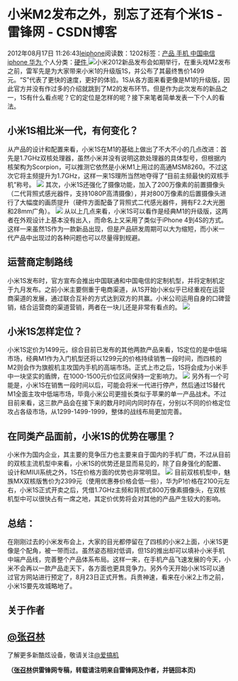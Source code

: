 
# 小米M2发布之外，别忘了还有个米1S - 雷锋网 - CSDN博客


2012年08月17日 11:26:43[leiphone](https://me.csdn.net/leiphone)阅读数：1202标签：[产品																](https://so.csdn.net/so/search/s.do?q=产品&t=blog)[手机																](https://so.csdn.net/so/search/s.do?q=手机&t=blog)[中国电信																](https://so.csdn.net/so/search/s.do?q=中国电信&t=blog)[iphone																](https://so.csdn.net/so/search/s.do?q=iphone&t=blog)[华为																](https://so.csdn.net/so/search/s.do?q=华为&t=blog)[
							](https://so.csdn.net/so/search/s.do?q=iphone&t=blog)[
																					](https://so.csdn.net/so/search/s.do?q=中国电信&t=blog)个人分类：[硬件																](https://blog.csdn.net/leiphone/article/category/877730)
[
																								](https://so.csdn.net/so/search/s.do?q=中国电信&t=blog)
[
				](https://so.csdn.net/so/search/s.do?q=手机&t=blog)
[
			](https://so.csdn.net/so/search/s.do?q=手机&t=blog)
[
		](https://so.csdn.net/so/search/s.do?q=产品&t=blog)
![](http://www.leiphone.com/wp-content/uploads/2012/08/8345c393gw1dvzgkicrokj.jpg)小米2012新品发布会如期举行，在重头戏M2发布之前，雷军先是为大家带来小米1的升级版1S，并公布了其最终售价1499元。“S”代表了更快的速度，更好的体验。1S从各方面来看更像是M1的升级版，因此官方并没有作过多的介绍就跳到了M2的发布环节。但是作为此次发布的新品之一，1S有什么看点呢？它的定位是怎样的呢？接下来笔者简单发表一下个人的看法。
## 小米1S相比米一代，有何变化？
从产品的设计和配置来看，小米1S在M1的基础上做出了不大不小的几点改进：首先是1.7GHz双核处理器，虽然小米并没有说明这款处理器的具体型号，但根据内核架构为Scorpion，可以推测它依然是小米M1上用过的高通MSM8260。不过这次它将主频提升为1.7GHz，这样一来1S理所当然地夺得了“目前主频最快的双核手机”称号。
![](http://www.leiphone.com/wp-content/uploads/2012/08/8345c393gw1dvzgkicrokj1.jpg)
其次，小米1S还强化了摄像功能，加入了200万像素的前置摄像头（二代背照式感光器件，支持1080P高清摄像），并对800万像素的后置摄像头进行了大幅度的画质提升（硬件方面配备了背照式二代感光器件，拥有F2.2大光圈和28mm广角）。
![](http://www.leiphone.com/wp-content/uploads/2012/08/8345c393gw1dvzgkicrokj2.jpg)
从以上几点来看，小米1S可以看作是经典M1的升级版，这两者在外观设计上基本没有出入，而命名上又采用了类似于iPhone 4到4S的方式。这样一来虽然1S作为一款新品出现，但是产品研发周期可以大为缩短，而小米一代产品中出现过的各种问题也可以尽量得到规避。
## 运营商定制路线
小米1S发布时，官方宣布会推出中国联通和中国电信的定制机型，并将定制机定于九月发布。之前小米主要侧重于电商渠道，从1S开始小米似乎已经重视在运营商渠道的发展，通过联合互补的方式达到双方的共赢。小米公司运用自身的口碑营销，结合运营商的渠道营销，两者在一块儿还是非常有看点的。
![](http://www.leiphone.com/wp-content/uploads/2012/08/8345c393gw1dvzgkicrokj3.jpg)
## 小米1S怎样定位？
小米1S定价为1499元，综合目前已发布的其他两款产品来看，1S定位的是中低端市场，经典M1作为入门机型还将以1299元的价格持续销售一段时间，而四核的M2则会作为旗舰机主攻国内手机的高端市场。正式上市之后，1S将会成为小米手中一块坚实的盾牌，在1000-1500元价位区间保持一定影响力。
![](http://www.leiphone.com/wp-content/uploads/2012/08/8345c393gw1dvzgkicrokj5.jpg)
另外有一个可能是，小米1S在销售一段时间以后，可能会将米一代进行停产，然后通过1S替代M1全面主攻中低端市场，毕竟小米公司更擅长类似于苹果的单一产品战术。不过目前来看，这三款产品会在接下来的数月时间内同时存在，分别以不同的价格定位攻占各级市场，从1299-1499-1999，整体的战线布局更加完善。
## 在同类产品面前，小米1S的优势在哪里？
小米作为国内企业，其主要的竞争压力也主要来自于国内的手机厂商，不过从目前的双核主流机型中来看，小米1S的优势还是显而易见的，除了自身强化的配置、设计和MIUI系统之外，1S在价格方面的优势也非常明显。
![](http://www.leiphone.com/wp-content/uploads/2012/08/ceZshpsTu9rlw.jpg)
目前双核机型中，魅族MX双核版售价为2399元（使用优惠券价格会低一些），华为P1价格在2100元左右，小米1S正式开卖之后，凭借1.7GHz主频和背照式800万像素摄像头，在双核机型中可以很快占有一席之地，其定价优势将会对其他的产品产生较大的影响。
## 总结：
在刚刚过去的小米发布会上，大家的目光都停留在了四核的小米2上面，小米1S更像是个配角，被一带而过。虽然姿态相对低调，但1S的推出却可以填补小米手机中端产品线，完善整个产品体系布局。这样一来，在手机产品飞速发展的今天，小米不会再以一款产品走天下，各方面也更具竞争力。另外今天开始小米1S可以通过官方网站进行预定了，8月23日正式开售。兵贵神速，看来在小米2上市之前，小米1S要先攻城略地了。
## 关于作者
## [@张召林](http://weibo.com/u/2276891600?wvr=3.6&lf=reg)
了解更多新酷炫设备，敬请关注[@爱搞机](http://weibo.com/u/2708473010)

**（****[张召林](http://www.leiphone.com/author/%E5%BC%A0%E5%8F%AC%E6%9E%97)****供****雷锋网****专稿，转载请注明来自雷锋网及作者，并链回本页)**

